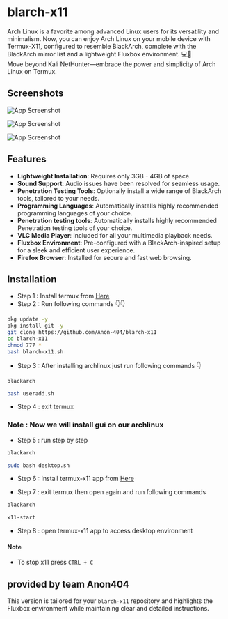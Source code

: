 # blarch-x11
Arch Linux is a favorite among advanced Linux users for its versatility and minimalism. Now, you can enjoy Arch Linux on your mobile device with Termux-X11, configured to resemble BlackArch, complete with the BlackArch mirror list and a lightweight Fluxbox environment. 💻📱
<br>
Move beyond Kali NetHunter—embrace the power and simplicity of Arch Linux on Termux.
## Screenshots

![App Screenshot](https://i.imgur.com/UHYNwju.jpeg)

![App Screenshot](https://i.imgur.com/YwEJkhA.jpeg)

![App Screenshot]()

## Features

- **Lightweight Installation**: Requires only 3GB - 4GB of space.
- **Sound Support**: Audio issues have been resolved for seamless usage.
- **Penetration Testing Tools**: Optionally install a wide range of BlackArch tools, tailored to your needs.
- **Programming Languages**: Automatically installs highly recommended programming languages of your choice.
- **Penetration testing tools**: Automatically installs highly recommended Penetration testing tools of your choice.
- **VLC Media Player**: Included for all your multimedia playback needs.
- **Fluxbox Environment**: Pre-configured with a BlackArch-inspired setup for a sleek and efficient user experience.
- **Firefox Browser**: Installed for secure and fast web browsing.

## Installation

- Step 1 : Install termux from [Here](https://f-droid.org/repo/com.termux_1020.apk)
- Step 2 : Run following commands 👇👇

```bash
pkg update -y
pkg install git -y
git clone https://github.com/Anon-404/blarch-x11
cd blarch-x11
chmod 777 *
bash blarch-x11.sh
```

- Step 3 : After installing archlinux just run following commands 👇

```bash
blackarch
```
```bash
bash useradd.sh
```

- Step 4 : exit termux

### Note : Now we will install gui on our archlinux

- Step 5 : run step by step

```bash
blackarch 
```
```bash
sudo bash desktop.sh
```
- Step 6 : Install termux-x11 app from [Here](https://github.com/termux/termux-x11/releases/download/nightly/app-universal-debug.apk)

- Step 7 : exit termux then open again and run following commands

```bash
blackarch
```
```bash
x11-start
```
- Step 8 : open termux-x11 app to access desktop environment

#### Note

- To stop x11 press `CTRL + C`

## provided by team Anon404

This version is tailored for your `blarch-x11` repository and highlights the Fluxbox environment while maintaining clear and detailed instructions.
